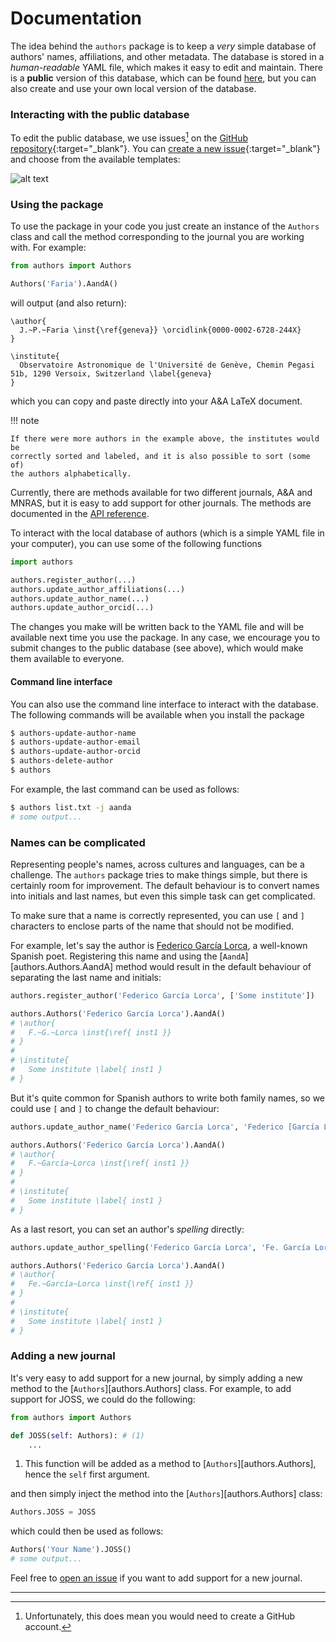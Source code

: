 # Documentation

The idea behind the `authors` package is to keep a _very_ simple database of authors'
names, affiliations, and other metadata. The database is stored in a
_human-readable_ YAML file, which makes it easy to edit and maintain. There is a
**public** version of this database, which can be found
[here](https://github.com/j-faria/authors/blob/main/authors/data/all_known_authors.yml),
but you can also create and use your own local version of the database.

### Interacting with the public database

To edit the public database, we use issues[^1] on the [GitHub
repository](https://github.com/j-faria/authors/issues){:target="_blank"}. You can [create a new
issue](https://github.com/j-faria/authors/issues/new/choose){:target="_blank"} and choose from the
available templates:

![alt text](image.png)

### Using the package

To use the package in your code you just create an instance of the
`Authors` class and call the method corresponding to the journal you are working
with. For example:

```python
from authors import Authors

Authors('Faria').AandA()
```

will output (and also return):

```
\author{
  J.~P.~Faria \inst{\ref{geneva}} \orcidlink{0000-0002-6728-244X}
}

\institute{
  Observatoire Astronomique de l'Université de Genève, Chemin Pegasi 51b, 1290 Versoix, Switzerland \label{geneva}
}
```

which you can copy and paste directly into your A&A LaTeX document.

!!! note

    If there were more authors in the example above, the institutes would be 
    correctly sorted and labeled, and it is also possible to sort (some of) 
    the authors alphabetically.


Currently, there are methods available for two different journals, A&A and
MNRAS, but it is easy to add support for other journals. The methods are
documented in the [API reference](api.md).


To interact with the local database of authors (which is a simple YAML file in
your computer), you can use some of the following functions

```python
import authors

authors.register_author(...)
authors.update_author_affiliations(...)
authors.update_author_name(...)
authors.update_author_orcid(...)
```

The changes you make will be written back to the YAML file and will be available
next time you use the package. In any case, we encourage you to submit changes
to the public database (see above), which would make them available to everyone.

#### Command line interface

You can also use the command line interface to interact with the database. The
following commands will be available when you install the package

```sh
$ authors-update-author-name
$ authors-update-author-email
$ authors-update-author-orcid
$ authors-delete-author
$ authors
```

For example, the last command can be used as follows:

```sh
$ authors list.txt -j aanda
# some output...
```


### Names can be complicated

Representing people's names, across cultures and languages, can be a challenge.
The `authors` package tries to make things simple, but there is certainly room
for improvement. The default behaviour is to convert names into initials and
last names, but even this simple task can get complicated. 

To make sure that a name is correctly represented, you can use `[` and `]`
characters to enclose parts of the name that should not be modified. 

For example, let's say the author is [Federico García
Lorca](https://wikipedia.org/wiki/Federico_Garc%c3%ada_Lorca), a well-known
Spanish poet. Registering this name and using the
[`AandA`][authors.Authors.AandA]  method would result in the default behaviour
of separating the last name and initials:

```python
authors.register_author('Federico García Lorca', ['Some institute'])

authors.Authors('Federico García Lorca').AandA()
# \author{
#   F.~G.~Lorca \inst{\ref{ inst1 }}
# }
# 
# \institute{
#   Some institute \label{ inst1 }
# }
```

But it's quite common for Spanish authors to write both family names, so we
could use `[` and `]` to change the default behaviour:

```python
authors.update_author_name('Federico García Lorca', 'Federico [García Lorca]')

authors.Authors('Federico García Lorca').AandA()
# \author{
#   F.~García~Lorca \inst{\ref{ inst1 }}
# }
# 
# \institute{
#   Some institute \label{ inst1 }
# }
```

As a last resort, you can set an author's _spelling_ directly:

```python
authors.update_author_spelling('Federico García Lorca', 'Fe. García Lorca')

authors.Authors('Federico García Lorca').AandA()
# \author{
#   Fe.~García~Lorca \inst{\ref{ inst1 }}
# }
# 
# \institute{
#   Some institute \label{ inst1 }
# }
```

### Adding a new journal

It's very easy to add support for a new journal, by simply adding a new method
to the [`Authors`][authors.Authors] class. For example, to add support for JOSS,
we could do the following:

```python
from authors import Authors

def JOSS(self: Authors): # (1)
    ...
```

1.  This function will be added as a method to [`Authors`][authors.Authors],
    hence the `self` first argument.

and then simply inject the method into the [`Authors`][authors.Authors] class:

```python
Authors.JOSS = JOSS
```

which could then be used as follows:

```python
Authors('Your Name').JOSS()
# some output...
```

Feel free to [open an issue](https://github.com/j-faria/authors/issues) if you
want to add support for a new journal.



---
[^1]: Unfortunately, this does mean you would need to create a GitHub account.